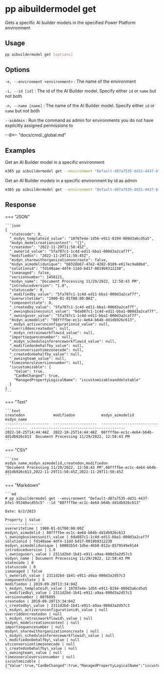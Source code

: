 # pp aibuildermodel get

Gets a specific AI builder models in the specified Power Platform environment

## Usage

```sh
pp aibuildermodel get [options]
```

## Options

`-e, --environment <environment>`
: The name of the environment

`-i, --id [id]`
: The id of the AI Builder model. Specify either `id` or `name` but not both

`-n, --name [name]`
: The name of the AI Builder model. Specify either `id` or `name` but not both

`--asAdmin`
: Run the command as admin for environments you do not have explicitly assigned permissions to

--8<-- "docs/cmd/_global.md"

## Examples

Get an AI Builder model in a specific environment

```sh
m365 pp aibuildermodel get --environment "Default-d87a7535-dd31-4437-bfe1-95340acd55c5" --name "Document Processing 11/29/2022, 12:58:43 PM"
```

Get an AI Builder models in a specific environment by id as admin

```sh
m365 pp aibuildermodel get --environment "Default-d87a7535-dd31-4437-bfe1-95340acd55c5" --id "08ffffbe-ec1c-4e64-b64b-dd1db926c613" --asAdmin
```

## Response

=== "JSON"

    ```json
    {
      "statecode": 0,
      "_msdyn_templateid_value": "10707e4e-1d56-e911-8194-000d3a6cd5a5",
      "msdyn_modelcreationcontext": "{}",
      "createdon": "2022-11-29T11:58:45Z",
      "_ownerid_value": "5fa787c1-1c4d-ed11-bba1-000d3a2caf7f",
      "modifiedon": "2022-11-29T11:58:45Z",
      "msdyn_sharewithorganizationoncreate": false,
      "msdyn_aimodelidunique": "b0328b67-47e2-4202-8189-e617ec9a88bd",
      "solutionid": "fd140aae-4df4-11dd-bd17-0019b9312238",
      "ismanaged": false,
      "versionnumber": 1458121,
      "msdyn_name": "Document Processing 11/29/2022, 12:58:43 PM",
      "introducedversion": "1.0",
      "statuscode": 0,
      "_modifiedby_value": "5fa787c1-1c4d-ed11-bba1-000d3a2caf7f",
      "overwritetime": "1900-01-01T00:00:00Z",
      "componentstate": 0,
      "_createdby_value": "5fa787c1-1c4d-ed11-bba1-000d3a2caf7f",
      "_owningbusinessunit_value": "6da087c1-1c4d-ed11-bba1-000d3a2caf7f",
      "_owninguser_value": "5fa787c1-1c4d-ed11-bba1-000d3a2caf7f",
      "msdyn_aimodelid": "08ffffbe-ec1c-4e64-b64b-dd1db926c613",
      "_msdyn_activerunconfigurationid_value": null,
      "overriddencreatedon": null,
      "_msdyn_retrainworkflowid_value": null,
      "importsequencenumber": null,
      "_msdyn_scheduleinferenceworkflowid_value": null,
      "_modifiedonbehalfby_value": null,
      "utcconversiontimezonecode": null,
      "_createdonbehalfby_value": null,
      "_owningteam_value": null,
      "timezoneruleversionnumber": null,
      "iscustomizable": {
        "Value": true,
        "CanBeChanged": true,
        "ManagedPropertyLogicalName": "iscustomizableanddeletable"
      }
    }
    ```

=== "Text"

    ```text
    createdon             modifiedon            msdyn_aimodelid                       msdyn_name
    --------------------  --------------------  ------------------------------------  -------------------------------------------
    2022-10-25T14:44:48Z  2022-10-25T14:44:48Z  08ffffbe-ec1c-4e64-b64b-dd1db926c613  Document Processing 11/29/2022, 12:58:43 PM
    ```

=== "CSV"

    ```csv
    msdyn_name,msdyn_aimodelid,createdon,modifiedon
    "Document Processing 11/29/2022, 12:58:43 PM",08ffffbe-ec1c-4e64-b64b-dd1db926c613,2022-11-29T11:58:45Z,2022-11-29T11:58:45Z
    ```

=== "Markdown"

    ```md
    # pp aibuildermodel get --environment "Default-d87a7535-dd31-4437-bfe1-95340acd55c5" --id "08ffffbe-ec1c-4e64-b64b-dd1db926c613"

    Date: 6/2/2023

    Property | Value
    ---------|-------
    overwritetime | 1900-01-01T00:00:00Z
    msdyn\_aimodelid | 08ffffbe-ec1c-4e64-b64b-dd1db926c613
    \_owningbusinessunit\_value | 6da087c1-1c4d-ed11-bba1-000d3a2caf7f
    solutionid | fd140aae-4df4-11dd-bd17-0019b9312238
    msdyn\_aimodelidunique | b0802b54-1dbe-4bb0-812a-8579549e9144
    introducedversion | 1.0
    \_owninguser\_value | 2311d2bd-1b41-e911-a9aa-000d3a2d57c3
    msdyn\_name | Document Processing 11/29/2022, 12:58:43 PM
    statecode | 0
    statuscode | 0
    ismanaged | false
    \_ownerid\_value | 2311d2bd-1b41-e911-a9aa-000d3a2d57c3
    componentstate | 0
    modifiedon | 2019-09-20T13:34:04Z
    \_msdyn\_templateid\_value | 10707e4e-1d56-e911-8194-000d3a6cd5a5
    \_modifiedby\_value | 2311d2bd-1b41-e911-a9aa-000d3a2d57c3
    versionnumber | 8076095
    createdon | 2019-09-20T13:34:04Z
    \_createdby\_value | 2311d2bd-1b41-e911-a9aa-000d3a2d57c3
    \_msdyn\_activerunconfigurationid\_value | null
    overriddencreatedon | null
    \_msdyn\_retrainworkflowid\_value | null
    msdyn\_modelcreationcontext | null
    importsequencenumber | null
    msdyn\_sharewithorganizationoncreate | null
    \_msdyn\_scheduleinferenceworkflowid\_value | null
    \_modifiedonbehalfby\_value | null
    utcconversiontimezonecode | null
    \_createdonbehalfby\_value | null
    \_owningteam\_value | null
    timezoneruleversionnumber | null
    iscustomizable | {"Value":true,"CanBeChanged":true,"ManagedPropertyLogicalName":"iscustomizableanddeletable"}
    ```
